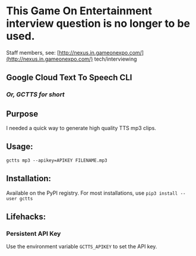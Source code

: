 # This Game On Entertainment interview question is no longer to be used.
Staff members, see: [http://nexus.in.gameonexpo.com/](http://nexus.in.gameonexpo.com/) tech/interviewing

## Google Cloud Text To Speech CLI
### _Or, GCTTS for short_

## Purpose
I needed a quick way to generate high quality TTS mp3 clips.

## Usage:
    gctts mp3 --apikey=APIKEY FILENAME.mp3

## Installation:
Available on the PyPI registry. For most installations, use `pip3 install --user gctts`

## Lifehacks:
### Persistent API Key
Use the environment variable `GCTTS_APIKEY` to set the API key.
